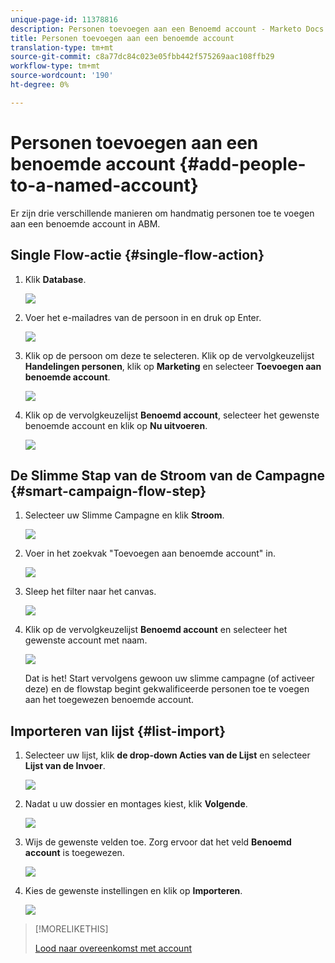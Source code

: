```yaml
---
unique-page-id: 11378816
description: Personen toevoegen aan een Benoemd account - Marketo Docs - Productdocumentatie
title: Personen toevoegen aan een benoemde account
translation-type: tm+mt
source-git-commit: c8a77dc84c023e05fbb442f575269aac108ffb29
workflow-type: tm+mt
source-wordcount: '190'
ht-degree: 0%

---
```



# Personen toevoegen aan een benoemde account {#add-people-to-a-named-account}

Er zijn drie verschillende manieren om handmatig personen toe te voegen aan een benoemde account in ABM.

## Single Flow-actie {#single-flow-action}

1. Klik **Database**.

   ![](assets/one-2.png)

1. Voer het e-mailadres van de persoon in en druk op Enter.

   ![](assets/two.png)

1. Klik op de persoon om deze te selecteren. Klik op de vervolgkeuzelijst **Handelingen personen**, klik op **Marketing** en selecteer **Toevoegen aan benoemde account**.

   ![](assets/three.png)

1. Klik op de vervolgkeuzelijst **Benoemd account**, selecteer het gewenste benoemde account en klik op **Nu uitvoeren**.

   ![](assets/four.png)

## De Slimme Stap van de Stroom van de Campagne {#smart-campaign-flow-step}

1. Selecteer uw Slimme Campagne en klik **Stroom**.

   ![](assets/five.png)

1. Voer in het zoekvak &quot;Toevoegen aan benoemde account&quot; in.

   ![](assets/six.png)

1. Sleep het filter naar het canvas.

   ![](assets/seven.png)

1. Klik op de vervolgkeuzelijst **Benoemd account** en selecteer het gewenste account met naam.

   ![](assets/eight.png)

   Dat is het! Start vervolgens gewoon uw slimme campagne (of activeer deze) en de flowstap begint gekwalificeerde personen toe te voegen aan het toegewezen benoemde account.

## Importeren van lijst {#list-import}

1. Selecteer uw lijst, klik **de drop-down Acties van de Lijst** en selecteer **Lijst van de Invoer**.

   ![](assets/nine.png)

1. Nadat u uw dossier en montages kiest, klik **Volgende**.

   ![](assets/ten.png)

1. Wijs de gewenste velden toe. Zorg ervoor dat het veld **Benoemd account** is toegewezen.

   ![](assets/eleven.png)

1. Kies de gewenste instellingen en klik op **Importeren**.

   ![](assets/twelve.png)

>[!MORELIKETHIS]
>
>[Lood naar overeenkomst met account](/help/marketo/product-docs/account-based-marketing/target/named-accounts/lead-to-account-matching.md)
